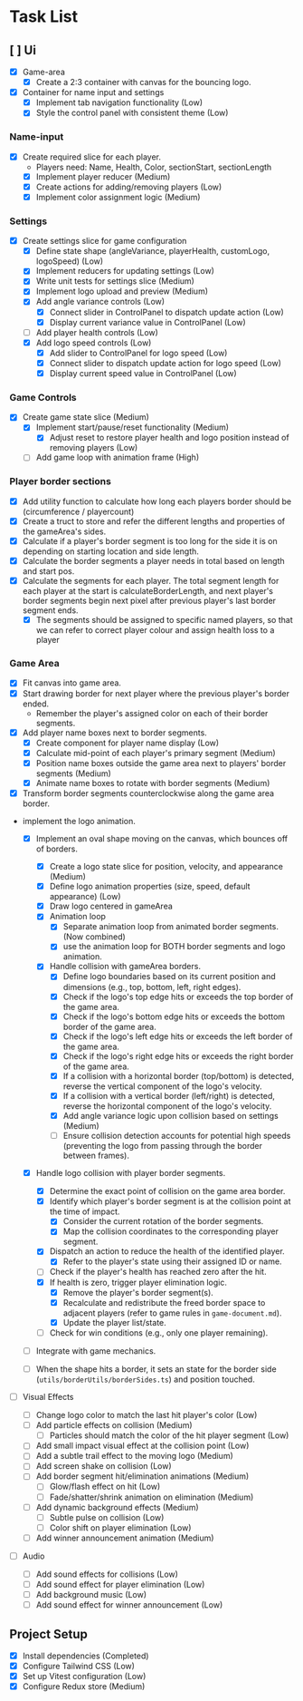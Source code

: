 # Task List

## [ ] Ui

- [x] Game-area
  - [x] Create a 2:3 container with canvas for the bouncing logo.
- [x] Container for name input and settings
  - [x] Implement tab navigation functionality (Low)
  - [x] Style the control panel with consistent theme (Low)

### Name-input

- [x] Create required slice for each player.
  - Players need: Name, Health, Color, sectionStart, sectionLength
  - [x] Implement player reducer (Medium)
  - [x] Create actions for adding/removing players (Low)
  - [x] Implement color assignment logic (Medium)

### Settings

- [x] Create settings slice for game configuration
  - [x] Define state shape (angleVariance, playerHealth, customLogo, logoSpeed) (Low)
  - [x] Implement reducers for updating settings (Low)
  - [x] Write unit tests for settings slice (Medium)
  - [x] Implement logo upload and preview (Medium)
  - [x] Add angle variance controls (Low)
    - [x] Connect slider in ControlPanel to dispatch update action (Low)
    - [x] Display current variance value in ControlPanel (Low)
  - [ ] Add player health controls (Low)
  - [x] Add logo speed controls (Low)
    - [x] Add slider to ControlPanel for logo speed (Low)
    - [x] Connect slider to dispatch update action for logo speed (Low)
    - [x] Display current speed value in ControlPanel (Low)

### Game Controls

- [x] Create game state slice (Medium)
  - [x] Implement start/pause/reset functionality (Medium)
    - [x] Adjust reset to restore player health and logo position instead of removing players (Low)
  - [ ] Add game loop with animation frame (High)

### Player border sections

- [x] Add utility function to calculate how long each players border should be (circumference / playercount)
- [x] Create a truct to store and refer the different lengths and properties of the gameArea's sides.
- [x] Calculate if a player's border segment is too long for the side it is on depending on starting location and side length.
- [x] Calculate the border segments a player needs in total based on length and start pos.
- [x] Calculate the segments for each player. The total segment length for each player at the start is calculateBorderLength, and next player's border segments begin next pixel after previous player's last border segment ends.
  - [x] The segments should be assigned to specific named players, so that we can refer to correct player colour and assign health loss to a player

### Game Area

- [x] Fit canvas into game area.
- [x] Start drawing border for next player where the previous player's border ended.
  - Remember the player's assigned color on each of their border segments.
- [x] Add player name boxes next to border segments.
  - [x] Create component for player name display (Low)
  - [x] Calculate mid-point of each player's primary segment (Medium)
  - [x] Position name boxes outside the game area next to players' border segments (Medium)
  - [x] Animate name boxes to rotate with border segments (Medium)
- [x] Transform border segments counterclockwise along the game area border.
- implement the logo animation.

  - [x] Implement an oval shape moving on the canvas, which bounces off of borders.

    - [x] Create a logo state slice for position, velocity, and appearance (Medium)
    - [x] Define logo animation properties (size, speed, default appearance) (Low)
    - [x] Draw logo centered in gameArea
    - [x] Animation loop
      - [x] Separate animation loop from animated border segments. (Now combined)
      - [x] use the animation loop for BOTH border segments and logo animation.
    - [x] Handle collision with gameArea borders.
      - [x] Define logo boundaries based on its current position and dimensions (e.g., top, bottom, left, right edges).
      - [x] Check if the logo's top edge hits or exceeds the top border of the game area.
      - [x] Check if the logo's bottom edge hits or exceeds the bottom border of the game area.
      - [x] Check if the logo's left edge hits or exceeds the left border of the game area.
      - [x] Check if the logo's right edge hits or exceeds the right border of the game area.
      - [x] If a collision with a horizontal border (top/bottom) is detected, reverse the vertical component of the logo's velocity.
      - [x] If a collision with a vertical border (left/right) is detected, reverse the horizontal component of the logo's velocity.
      - [x] Add angle variance logic upon collision based on settings (Medium)
      - [ ] Ensure collision detection accounts for potential high speeds (preventing the logo from passing through the border between frames).

  - [x] Handle logo collision with player border segments.

    - [x] Determine the exact point of collision on the game area border.
    - [x] Identify which player's border segment is at the collision point at the time of impact.
      - [x] Consider the current rotation of the border segments.
      - [x] Map the collision coordinates to the corresponding player segment.
    - [x] Dispatch an action to reduce the health of the identified player.
      - [x] Refer to the player's state using their assigned ID or name.
    - [ ] Check if the player's health has reached zero after the hit.
    - [x] If health is zero, trigger player elimination logic.
      - [x] Remove the player's border segment(s).
      - [x] Recalculate and redistribute the freed border space to adjacent players (refer to game rules in `game-document.md`).
      - [x] Update the player list/state.
    - [ ] Check for win conditions (e.g., only one player remaining).

  - [ ] Integrate with game mechanics.

  - [ ] When the shape hits a border, it sets an state for the border side (`utils/borderUtils/borderSides.ts`) and position touched.

- [ ] Visual Effects

  - [ ] Change logo color to match the last hit player's color (Low)
  - [ ] Add particle effects on collision (Medium)
    - [ ] Particles should match the color of the hit player segment (Low)
  - [ ] Add small impact visual effect at the collision point (Low)
  - [ ] Add a subtle trail effect to the moving logo (Medium)
  - [ ] Add screen shake on collision (Low)
  - [ ] Add border segment hit/elimination animations (Medium)
    - [ ] Glow/flash effect on hit (Low)
    - [ ] Fade/shatter/shrink animation on elimination (Medium)
  - [ ] Add dynamic background effects (Medium)
    - [ ] Subtle pulse on collision (Low)
    - [ ] Color shift on player elimination (Low)
  - [ ] Add winner announcement animation (Medium)

- [ ] Audio
  - [ ] Add sound effects for collisions (Low)
  - [ ] Add sound effect for player elimination (Low)
  - [ ] Add background music (Low)
  - [ ] Add sound effect for winner announcement (Low)

## Project Setup

- [x] Install dependencies (Completed)
- [x] Configure Tailwind CSS (Low)
- [x] Set up Vitest configuration (Low)
- [x] Configure Redux store (Medium)
